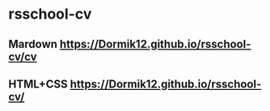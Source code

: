 # rsschool-cv
## Mardown https://Dormik12.github.io/rsschool-cv/cv
## HTML+CSS https://Dormik12.github.io/rsschool-cv/
